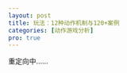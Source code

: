 ```yaml
---
layout: post
title: 玩法：12种动作机制与120+案例
categories: [动作游戏分析]
pro: true
---
```


重定向中……

<script>window.location.replace("https://docs.qq.com/slide/DUmNkc2dhcVRXdWZa");</script>
